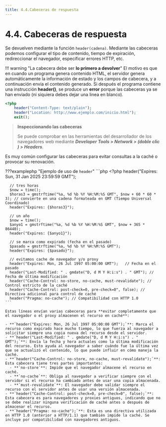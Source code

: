 ```yaml
---
title: 4.4.Cabeceras de respuesta
---
```

# 4.4. Cabeceras de respuesta

Se devuelven mediante la función `header(cadena)`. Mediante las cabeceras podemos configurar el tipo de contenido, tiempo de expiración, redireccionar el navegador, especificar errores HTTP, etc.

!!! warning "La cabecera debe ser **lo primero a devolver**"
    El motivo es que en cuando un programa genera contenido HTML, el servidor genera automáticamente la información de estado y los campos de cabecera, y a continuación envía el contenido generado. Si después el programa contiene una instrucción **header()**, se produce un **error** porque las cabeceras ya se han enviado (ni siquiera debes dejar una linea en blanco).

```php
<?php 	
    header("Content-Type: text/plain");
	header("Location: http://www.ejemplo.com/inicio.html");
    exit(); 
```

> **Inspeccionando las cabeceras**
> 
> Se puede comprobar en las herramientas del desarrollador de los navegadores web mediante ***Developer Tools > Network > (doble clic ) > Headers***.
	
Es muy común configurar las cabeceras para evitar consultas a la caché o provocar su renovación.

???examplephp "Ejemplo de uso de `header`"
    ```php
    <?php
      header("Expires: Sun, 31 Jan 2025 23:59:59 GMT");

      // tres horas
      $now = time();
      $horas3 = gmstrftime("%a, %d %b %Y %H:%M:%S GMT", $now + 60 * 60 * 3); // convierte en una cadena formateada en GMT (Tiempo Universal Coordinado)
      header("Expires: {$horas3}");

      // un año
      $now = time();
      $anyo1 = gmstrftime("%a, %d %b %Y %H:%M:%S GMT", $now + 365 * 86440);
      header("Expires: {$anyo1}");

      // se marca como expirado (fecha en el pasado)
      $pasado = gmstrftime("%a, %d %b %Y %H:%M:%S GMT");
      header("Expires: {$pasado}");

      // evitamos cache de navegador y/o proxy
      header("Expires: Mon, 26 Jul 1997 05:00:00 GMT");   // Fecha en el pasado
      header("Last-Modified: " . gmdate("D, d M Y H:i:s") . " GMT"); // Fecha de última modificación
      header("Cache-Control: no-store, no-cache, must-revalidate"); // Control estricto de la caché
      header("Cache-Control: post-check=0, pre-check=0", false); // Directiva adicional para control de caché
      header("Pragma: no-cache"); // Compatibilidad con HTTP 1.0
    ```

    Estas líneas envían varias cabeceras para **evitar completamente que el navegador o el proxy almacenen el recurso en caché**:

    - **`header("Expires: Mon, 26 Jul 1997 05:00:00 GMT");`**: Marca el recurso como expirado hace mucho tiempo, lo que fuerza al navegador a solicitar siempre una copia nueva del recurso desde el servidor.
    - **`header("Last-Modified: " . gmdate("D, d M Y H:i:s") . " GMT");`**: Envía la fecha y hora actuales como la última modificación del recurso. Esto ayuda al navegador a saber cuándo fue la última vez que se actualizó el contenido, lo que puede influir en cómo maneja la caché.
    - **`header("Cache-Control: no-store, no-cache, must-revalidate");`**: Esta cabecera tiene tres partes importantes:
      - **`no-store`**: Impide que el navegador almacene el recurso en caché.
      - **`no-cache`**: Obliga al navegador a verificar siempre con el servidor si el recurso ha cambiado antes de usar una copia almacenada.
      - **`must-revalidate`**: El navegador debe validar siempre el recurso con el servidor antes de usar una versión almacenada.
    - **`header("Cache-Control: post-check=0, pre-check=0", false);`**: Esta cabecera es para navegadores y proxies antiguos, indicando que no se debe realizar ninguna verificación de caché antes o después de almacenar el recurso.
    - **`header("Pragma: no-cache");`**: Esta es una directiva utilizada en HTTP 1.0 (anterior a HTTP/1.1) que también impide la caché. Se incluye por compatibilidad con navegadores antiguos.
